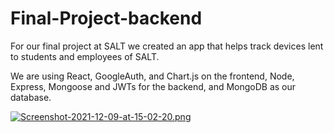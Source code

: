 # Final-Project-backend
For our final project at SALT we created an app that helps track devices lent to students and employees of SALT.

We are using React, GoogleAuth, and Chart.js on the frontend, Node, Express, Mongoose and JWTs for the backend, and MongoDB as our database.

[![Screenshot-2021-12-09-at-15-02-20.png](https://i.postimg.cc/s29xktkg/Screenshot-2021-12-09-at-15-02-20.png)](https://postimg.cc/mckTM6Zv)
